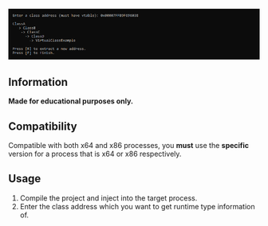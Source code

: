 <p align="center">
<img src="https://github.com/paskalian/RTTI-Extractor/blob/master/Images/RTTIExtractor.png" alt="Menu"/>
</p>

## Information
**Made for educational purposes only.**<br>

## Compatibility
Compatible with both x64 and x86 processes, you **must** use the **specific** version for a process that is x64 or x86 respectively.

## Usage

1. Compile the project and inject into the target process.
2. Enter the class address which you want to get runtime type information of.
